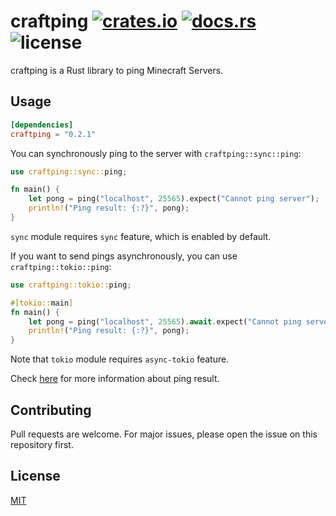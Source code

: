 # craftping [![crates.io](https://img.shields.io/crates/v/craftping.svg)](https://crates.io/crates/craftping) [![docs.rs](https://docs.rs/craftping/badge.svg)](https://docs.rs/craftping) ![license](https://img.shields.io/github/license/kiwiyou/craftping.svg)

craftping is a Rust library to ping Minecraft Servers.

## Usage

```toml
[dependencies]
craftping = "0.2.1"
```

You can synchronously ping to the server with `craftping::sync::ping`:
```rust
use craftping::sync::ping;

fn main() {
    let pong = ping("localhost", 25565).expect("Cannot ping server");
    println!("Ping result: {:?}", pong);
}
```

`sync` module requires `sync` feature, which is enabled by default.

If you want to send pings asynchronously, you can use `craftping::tokio::ping`:
```rust
use craftping::tokio::ping;

#[tokio::main]
fn main() {
    let pong = ping("localhost", 25565).await.expect("Cannot ping server");
    println!("Ping result: {:?}", pong);
}
```

Note that `tokio` module requires `async-tokio` feature.

Check [here](https://wiki.vg/Server_List_Ping#Response) for more information about ping result.

## Contributing
Pull requests are welcome. For major issues, please open the issue on this repository first.

## License
[MIT](https://choosealicense.com/licenses/mit/)
